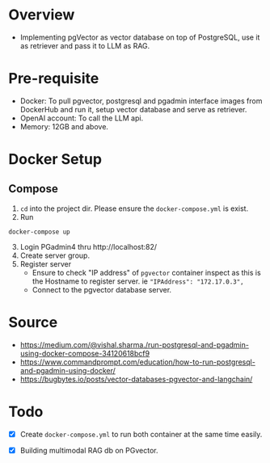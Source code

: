 # Overview
- Implementing pgVector as vector database on top of PostgreSQL, use it as retriever and pass it to LLM as RAG.

# Pre-requisite
- Docker: To pull pgvector, postgresql and pgadmin interface images from DockerHub and run it, setup vector database and serve as retriever.
- OpenAI account: To call the LLM api.
- Memory: 12GB and above. 

# Docker Setup

## Compose
1. `cd` into the project dir. Please ensure the `docker-compose.yml` is exist. 
2. Run 
```
docker-compose up
```
3. Login PGadmin4 thru http://localhost:82/
4. Create server group. 
5. Register server
     - Ensure to check "IP address" of `pgvector` container inspect as this is the Hostname to register server. ie `"IPAddress": "172.17.0.3",`
     - Connect to the pgvector database server.

# Source
- https://medium.com/@vishal.sharma./run-postgresql-and-pgadmin-using-docker-compose-34120618bcf9
- https://www.commandprompt.com/education/how-to-run-postgresql-and-pgadmin-using-docker/
- https://bugbytes.io/posts/vector-databases-pgvector-and-langchain/

# Todo
* [x] Create `docker-compose.yml` to run both container at the same time easily.
* [x] Building multimodal RAG db on PGvector.

